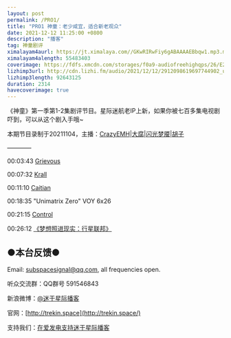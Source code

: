 ```yaml
---
layout: post
permalink: /PRO1/
title: "PRO1 神童：老少咸宜，适合新老观众"
date: 2021-12-12 11:25:00 +0800
description: "播客"
tag: 神童剧评
ximalayam4aurl: https://jt.ximalaya.com//GKwRIRwFiy6gABAAAAEBbqw1.mp3.m4a?channel=rss&amp;album_id=3135361&amp;track_id=481603588&amp;uid=6418191&amp;jt=https://audio.xmcdn.com/storages/ffa6-audiofreehighqps/8B/7C/GKwRIRwFiy6gABAAAAEBbqw1.mp3
ximalayam4alength: 55483403
coverimage: https://fdfs.xmcdn.com/storages/f0a9-audiofreehighqps/26/E2/GKwRIDoFiy5vAAMk6QEBbpq_.jpeg
lizhimp3url: http://cdn.lizhi.fm/audio/2021/12/12/2912098619697744902_ud.mp3
lizhimp3length: 92643125
duration: 2314
havecoverimage: true
---  
```


《神童》第一季第1-2集剧评节目。星际迷航老IP上新，如果你被七百多集电视剧吓到，可以从这个剧入手哦~

本期节目录制于20211104，主播：[CrazyEMH](mailto:emh@trekin.space)\|[大腐](https://weibo.com/u/5113590549)\|[闪光梦魇](https://space.bilibili.com/4326906)\|[胡子](https://weibo.com/p/1005051764117203)

————

00:03:43 [Grievous](https://starwars.fandom.com/wiki/Grievous)

00:07:32 [Krall](https://memory-alpha.fandom.com/wiki/Krall)

00:11:10 [Caitian](https://memory-alpha.fandom.com/wiki/Caitian)

00:18:35 &quot;Unimatrix Zero&quot; VOY 6x26

00:21:15 [Control](https://memory-alpha.fandom.com/wiki/Control)

00:26:12 [《梦想照进现实：行星联邦》](https://weibo.com/ttarticle/p/show?id=2309403992166371344439)

## ●本台反馈●

Email: [subspacesignal@qq.com](mailto:subspacesignal@qq.com), all frequencies open.

听众交流群：QQ群号 591546843

新浪微博：[@迷于星际播客](http://weibo.com/lostinst)

官网：[http://trekin.space](http://trekin.space/)

支持我们：[在爱发电支持迷于星际播客](https://afdian.net/@lostinst)
